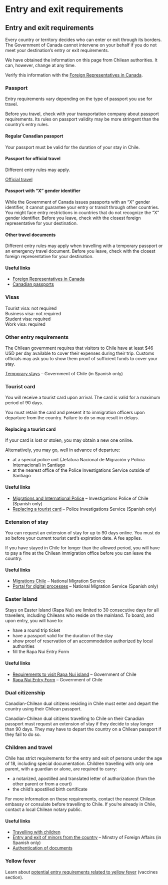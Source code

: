 # Entry and exit requirements

## Entry and exit requirements

Every country or territory decides who can enter or exit through its borders. The Government of Canada cannot intervene on your behalf if you do not meet your destination’s entry or exit requirements.

We have obtained the information on this page from Chilean authorities. It can, however, change at any time.

Verify this information with the [Foreign Representatives in Canada](https://www.international.gc.ca/protocol-protocole/reps.aspx?lang=eng).

### Passport

Entry requirements vary depending on the type of passport you use for travel.

Before you travel, check with your transportation company about passport requirements. Its rules on passport validity may be more stringent than the country’s entry rules.

#### Regular Canadian passport

Your passport must be valid for the duration of your stay in Chile.

#### Passport for official travel

Different entry rules may apply.

[Official travel](https://www.canada.ca/en/immigration-refugees-citizenship/services/canadian-passports/official-travel.html)

#### Passport with “X” gender identifier

While the Government of Canada issues passports with an “X” gender identifier, it cannot guarantee your entry or transit through other countries. You might face entry restrictions in countries that do not recognize the “X” gender identifier. Before you leave, check with the closest foreign representative for your destination.

#### Other travel documents

Different entry rules may apply when travelling with a temporary passport or an emergency travel document. Before you leave, check with the closest foreign representative for your destination.

#### Useful links

* [Foreign Representatives in Canada](https://www.international.gc.ca/protocol-protocole/reps.aspx?lang=eng)
* [Canadian passports](http://www.canada.ca/passport)

### Visas

Tourist visa: not required   
 Business visa: not required  
 Student visa: required  
 Work visa: required

### Other entry requirements

The Chilean government requires that visitors to Chile have at least $46 USD per day available to cover their expenses during their trip. Customs officials may ask you to show them proof of sufficient funds to cover your stay.

[Temporary stays](https://www.chileatiende.gob.cl/fichas/104218) – Government of Chile (in Spanish only)

### Tourist card

You will receive a tourist card upon arrival. The card is valid for a maximum period of 90 days.

You must retain the card and present it to immigration officers upon departure from the country. Failure to do so may result in delays.

#### Replacing a tourist card

If your card is lost or stolen, you may obtain a new one online.

Alternatively, you may go, well in advance of departure:

* at a special police unit (Jefatura Nacional de Migración y Policia Internacional) in Santiago
* at the nearest office of the Police Investigations Service outside of Santiago

#### Useful links

* [Migrations and International Police](https://pdichile.cl/instituci%C3%B3n/unidades/migraciones) – Investigations Police of Chile (Spanish only)
* [Replacing a tourist card](https://www.pdichile.cl/tr%C3%A1mites-online/duplicado-de-tarjeta-de-turismo) – Police Investigations Service (Spanish only)

### Extension of stay

You can request an extension of stay for up to 90 days online. You must do so before your current tourist card’s expiration date. A fee applies.

If you have stayed in Chile for longer than the allowed period, you will have to pay a fine at the Chilean immigration office before you can leave the country.

#### Useful links

* [Migrations Chile](https://serviciomigraciones.cl/en/home/) – National Migration Service
* [Portal for digital processes](https://tramites.extranjeria.gob.cl/) – National Migration Service (Spanish only)

### Easter Island

Stays on Easter Island (Rapa Nui) are limited to 30 consecutive days for all travellers, including Chileans who reside on the mainland. To board, and upon entry, you will have to:

* have a round trip ticket
* have a passport valid for the duration of the stay
* show proof of reservation of an accommodation authorized by local authorities
* fill the Rapa Nui Entry Form

#### Useful links

* [Requirements to visit Rapa Nui island](https://www.gob.cl/rapanuiprotegida-en/) – Government of Chile
* [Rapa Nui Entry Form](https://ingresorapanui.interior.gob.cl/) – Government of Chile

### Dual citizenship

Canadian-Chilean dual citizens residing in Chile must enter and depart the country using their Chilean passport.

Canadian-Chilean dual citizens travelling to Chile on their Canadian passport must request an extension of stay if they decide to stay longer than 90 days. They may have to depart the country on a Chilean passport if they fail to do so.

### Children and travel

Chile has strict requirements for the entry and exit of persons under the age of 18, including special documentation. Children travelling with only one parent, with a guardian or alone, are required to carry:

* a notarized, apostilled and translated letter of authorization (from the other parent or from a court)
* the child’s apostilled birth certificate

For more information on these requirements, contact the nearest Chilean embassy or consulate before travelling to Chile. If you’re already in Chile, contact a local Chilean notary public.

#### Useful links

* [Travelling with children](http://travel.gc.ca/travelling/children)
* [Entry and exit of minors from the country](https://www.chile.gob.cl/chile/xplica/ingreso-y-salida-de-menores-del-pais) – Minstry of Foreign Affairs (in Spanish only)
* [Authentication of documents](https://www.international.gc.ca/gac-amc/about-a_propos/services/authentication-authentification/index.aspx?lang=eng)

### Yellow fever

Learn about [potential entry requirements related to yellow fever](#health) (vaccines section).